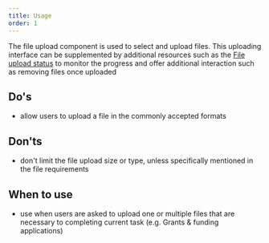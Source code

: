 ```yaml
---
title: Usage
order: 1
---
```

The file upload component is used to select and upload files. This uploading interface can be supplemented by additional resources such as the [File upload status](https://v4-dev--europa-component-library.netlify.app/playground/ec/?path=/story/compositions-file-upload-status--default) to monitor the progress and offer additional interaction such as removing files once uploaded

## Do's

- allow users to upload a file in the commonly accepted formats

## Don'ts

- don't limit the file upload size or type, unless specifically mentioned in the file requirements

## When to use

- use when users are asked to upload one or multiple files that are necessary to completing current task (e.g. Grants & funding applications)
